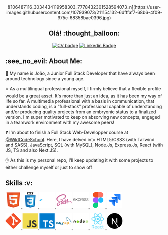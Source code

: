 <!--
**joaoefmota/joaoefmota** is a ✨ _special_ ✨ repository because its `README.md` (this file) appears on your GitHub profile.

Here are some ideas to get you started:

- 🔭 I’m currently working on ...
- 🌱 I’m currently learning ...
- 👯 I’m looking to collaborate on ...
- 🤔 I’m looking for help with ...
- 💬 Ask me about ...
- 📫 How to reach me: ...
- 😄 Pronouns: ...
- ⚡ Fun fact: ...
-->
<!-- Header -->
<div id="header" align="center">
  ![106487116_3034434119958303_7778432301528594073_n](https://user-images.githubusercontent.com/107939073/211154132-6dfffaf7-68b6-4f09-975c-68358bae0396.jpg)
  
  <h2>Olá! :thought_balloon:</h2></div>
<!-- /Header -->
<div id="badges" align="center">
  <a href="https://www.canva.com/design/DAFW_UEc9tY/wNVf68Dv7MIGOHtpJ8Osuw/view?utm_content=DAFW_UEc9tY&utm_campaign=designshare&utm_medium=link&utm_source=publishsharelink"target="_blank" rel="noopener noreferrer"><img src="https://img.shields.io/badge/CV-grey?style=for-the-badge&logo=canva&logoColor=white" alt="CV badge"/></a>
   <a href="https://www.linkedin.com/in/joaoefmota/"target="_blank" rel="noopener noreferrer"><img src="https://img.shields.io/badge/LinkedIn-blue?style=for-the-badge&logo=linkedin&logoColor=white" alt="Linkedin Badge"/></a>
</div>

<!-- About me section -->
<h2>:see_no_evil: About Me:</h2>

🔭 My name is João, a Junior Full Stack Developer that have always been around technology since a young age.

:star: As a multilingual professional myself, I firmly believe that a flexible profile would be a great asset. It's more than just an idea, as it has been my way of life so far. A multimedia professional with a basis in communication, that understands coding, is a "full-stack" professional capable of understanding and/or producing quality projects from an embryonic status to a finalized version. I'm super motivated to keep on absorving new concepts, engaged in a teamwork environment with my awesome peers!

:question: I'm about to finish a Full Stack Web-Developper course at <a href="https://github.com/WildCodeSchool">@WildCodeSchool</a>. Here, I have delved into HTML5/CSS3 (with Tailwind and SASS), JavaScript, SQL (with MySQL), Node.Js, Express.Js, React (with JS, TS and also Next.JS). 

:raised_hand: As this is my personal repo, I'll keep updating it with some projects to either challenge myself or just to show off 

<!-- /About me section -->

<!-- Skills section -->

<h2 align="left">Skills :v: </h2>
<p align="left"> 
<a href="https://en.wikipedia.org/wiki/HTML5" target="_blank" rel="noopener noreferrer"> <img src="https://raw.githubusercontent.com/devicons/devicon/1119b9f84c0290e0f0b38982099a2bd027a48bf1/icons/html5/html5-original.svg" alt="html5" width="50" height="50"/> </a> 
<a href="https://en.wikipedia.org/wiki/CSS#CSS_3" target="_blank" rel="noopener noreferrer"> <img src="https://raw.githubusercontent.com/devicons/devicon/master/icons/css3/css3-original-wordmark.svg" alt="css3" width="50" height="50"/> </a> 
<a href="https://en.wikipedia.org/wiki/Tailwind_CSS" target="_blank" rel="noopener noreferrer"> <img src="https://raw.githubusercontent.com/devicons/devicon/1119b9f84c0290e0f0b38982099a2bd027a48bf1/icons/tailwindcss/tailwindcss-original-wordmark.svg" alt="css3" width="50" height="50"/> </a> 
<a href="https://en.wikipedia.org/wiki/Sass_(stylesheet_language)" target="_blank" rel="noopener noreferrer"> <img src="https://raw.githubusercontent.com/devicons/devicon/1119b9f84c0290e0f0b38982099a2bd027a48bf1/icons/sass/sass-original.svg" alt="css3" width="50" height="50"/> </a>
<a href="https://expressjs.com" target="_blank" rel="noopener noreferrer"> <img src="https://raw.githubusercontent.com/devicons/devicon/master/icons/express/express-original-wordmark.svg" alt="expressjs" width="50" height="50"/> </a> 
<a href="https://en.wikipedia.org/wiki/Figma_(software)" target="_blank" rel="noopener noreferrer"> <img src="https://raw.githubusercontent.com/devicons/devicon/1119b9f84c0290e0f0b38982099a2bd027a48bf1/icons/figma/figma-original.svg" alt="figma" width="50" height="50"/> </a> 
<a href="https://en.wikipedia.org/wiki/Jira_(software)" target="_blank" rel="noopener noreferrer"> <img src="https://raw.githubusercontent.com/devicons/devicon/1119b9f84c0290e0f0b38982099a2bd027a48bf1/icons/jira/jira-original.svg" alt="jira" width="50" height="50"/> </a> 
</p>
<p align="left">
<a href="https://en.wikipedia.org/wiki/Git" target="_blank" rel="noreferrer"> <img src="https://raw.githubusercontent.com/devicons/devicon/1119b9f84c0290e0f0b38982099a2bd027a48bf1/icons/git/git-original.svg" alt="git" width="50" height="50"/> </a> 
<a href="https://en.wikipedia.org/wiki/JavaScript" target="_blank" rel="noreferrer"> <img src="https://raw.githubusercontent.com/devicons/devicon/master/icons/javascript/javascript-original.svg" alt="javascript" width="50" height="50"/> </a> 
<a href="https://en.wikipedia.org/wiki/TypeScript" target="_blank" rel="noreferrer"> <img src="https://raw.githubusercontent.com/devicons/devicon/1119b9f84c0290e0f0b38982099a2bd027a48bf1/icons/typescript/typescript-original.svg" alt="javascript" width="50" height="50"/> </a> 
<a href="https://en.wikipedia.org/wiki/MySQL" target="_blank" rel="noopener noreferrer"> <img src="https://raw.githubusercontent.com/devicons/devicon/master/icons/mysql/mysql-original-wordmark.svg" alt="mysql" width="50" height="50"/> </a> 
<a href="https://en.wikipedia.org/wiki/Nodejs" target="_blank" rel="noopener noreferrer"> <img src="https://raw.githubusercontent.com/devicons/devicon/master/icons/nodejs/nodejs-original-wordmark.svg" alt="nodejs" width="50" height="50"/> </a>
<a href="https://en.wikipedia.org/wiki/React_(JavaScript_library)" target="_blank" rel="noopener noreferrer"> <img src="https://raw.githubusercontent.com/devicons/devicon/master/icons/react/react-original-wordmark.svg" alt="react" width="50" height="50"/> </a> 
<a href="https://nextjs.org/learn/foundations/about-nextjs/what-is-nextjs" target="_blank" rel="noopener noreferrer"> <img src="https://raw.githubusercontent.com/devicons/devicon/1119b9f84c0290e0f0b38982099a2bd027a48bf1/icons/nextjs/nextjs-original.svg" alt="nextjs" width="50" height="50"/> </a> 

</p>

<!-- /Skills section -->
